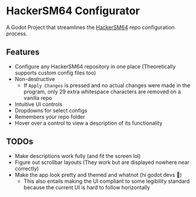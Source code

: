 # HackerSM64 Configurator

A Godot Project that streamlines the [HackerSM64](https://github.com/HackerN64/HackerSM64) repo configuration process.


## Features
 - Configure any HackerSM64 repository in one place (Theoretically supports custom config files too)
 - Non-destructive
   - If `Apply Changes` is pressed and no actual changes were made in the program, only 29 extra whitespace characters are removed on a vanilla repo
 - Intuitive UI controls
 - Dropdowns for select configs
 - Remembers your repo folder
 - Hover over a control to view a description of its functionality

## TODOs
 - Make descriptions work fully (and fit the screen lol)
 - Figure out scrollbar layouts (They work but are displayed nowhere near correctly)
 - Make the app look pretty and themed and whatnot (hi godot devs 🙂)
   - This also entails making the UI compliant to some legibility standard because the current UI is hard to follow horizontally
